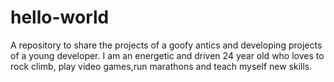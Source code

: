 # hello-world
A repository to share the projects of a goofy antics and developing projects of a young developer.
I am an energetic and driven 24 year old who loves to rock climb, play video games,run marathons and teach myself new skills. 
